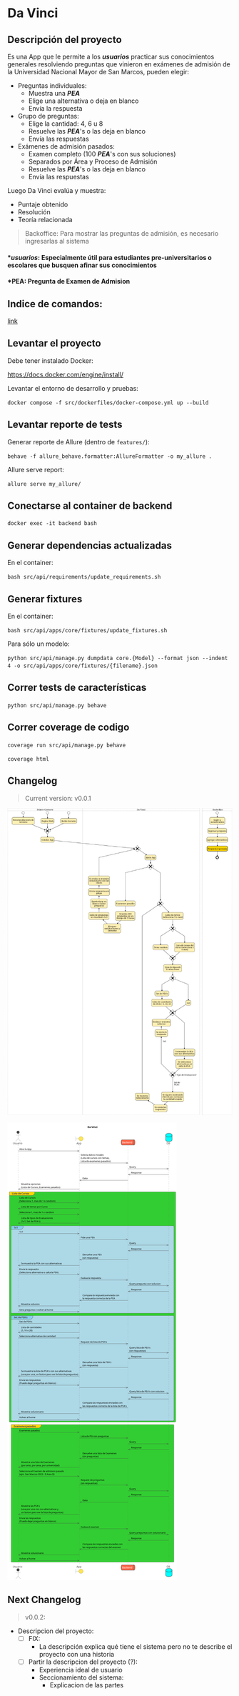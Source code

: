 # Da Vinci

## Descripción del proyecto

Es una App que le permite a los _**usuarios**_ practicar sus conocimientos generales resolviendo preguntas que vinieron en exámenes de admisión de la Universidad Nacional Mayor de San Marcos, pueden elegir:
- Preguntas individuales:
  - Muestra una _**PEA**_
  - Elige una alternativa o deja en blanco
  - Envía la respuesta
- Grupo de preguntas:
  - Elige la cantidad: 4, 6 u 8
  - Resuelve las _**PEA**_'s o las deja en blanco
  - Envía las respuestas
- Exámenes de admisión pasados:
  - Examen completo (100 _**PEA**_'s con sus soluciones)
  - Separados por Área y Proceso de Admisión
  - Resuelve las _**PEA**_'s o las deja en blanco
  - Envía las respuestas

Luego Da Vinci evalúa y muestra:
  - Puntaje obtenido
  - Resolución
  - Teoría relacionada

> Backoffice: Para mostrar las preguntas de admisión, es necesario ingresarlas al sistema

#### *_**usuarios**_: Especialmente útil para estudiantes pre-universitarios o escolares que busquen afinar sus conocimientos

#### *PEA: Pregunta de Examen de Admision

## Indice de comandos:

[link](#-Next-Changelog)


## Levantar el proyecto

Debe tener instalado Docker:

https://docs.docker.com/engine/install/

Levantar el entorno de desarrollo y pruebas:

`docker compose -f src/dockerfiles/docker-compose.yml up --build`


## Levantar reporte de tests

Generar reporte de Allure (dentro de `features/`):

`behave -f allure_behave.formatter:AllureFormatter -o my_allure .`

Allure serve report:

`allure serve my_allure/`


## Conectarse al container de backend

`docker exec -it backend bash`


## Generar dependencias actualizadas

En el container:

`bash src/api/requirements/update_requirements.sh`


## Generar fixtures

En el container:

`bash src/api/apps/core/fixtures/update_fixtures.sh`

Para sólo un modelo:

`python src/api/manage.py dumpdata core.{Model} --format json --indent 4 -o src/api/apps/core/fixtures/{filename}.json`


## Correr tests de características

`python src/api/manage.py behave`


## Correr coverage de codigo

`coverage run src/api/manage.py behave`

`coverage html`


## Changelog


> Current version: v0.0.1

![Diagrama BPMN](docs/context/out/bpmn.png)

![Diagrama de Requests](docs/connections/out/Da%20Vinci.png)

## Next Changelog

> v0.0.2:

- Descripcion del proyecto:
  - [ ] FIX:
    - La descripción explica qué tiene el sistema pero no te describe el proyecto con una historia
  - [ ] Partir la descripcion del proyecto (?):
    - Experiencia ideal de usuario
    - Seccionamiento del sistema:
      - Explicacion de las partes
